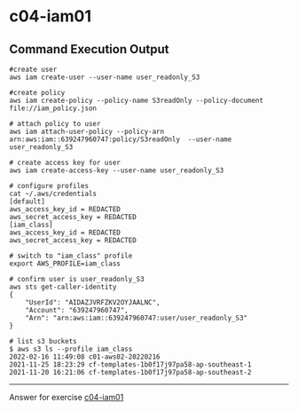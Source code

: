# c04-iam01

## Command Execution Output

```
#create user
aws iam create-user --user-name user_readonly_S3

#create policy
aws iam create-policy --policy-name S3readOnly --policy-document file://iam_policy.json

# attach policy to user
aws iam attach-user-policy --policy-arn arn:aws:iam::639247960747:policy/S3readOnly  --user-name user_readonly_S3

# create access key for user
aws iam create-access-key --user-name user_readonly_S3

# configure profiles
cat ~/.aws/credentials
[default]
aws_access_key_id = REDACTED
aws_secret_access_key = REDACTED
[iam_class]
aws_access_key_id = REDACTED
aws_secret_access_key = REDACTED

# switch to "iam_class" profile
export AWS_PROFILE=iam_class

# confirm user is user_readonly_S3
aws sts get-caller-identity
{
    "UserId": "AIDAZJVRFZKV2OYJAALNC",
    "Account": "639247960747",
    "Arn": "arn:aws:iam::639247960747:user/user_readonly_S3"
}

# list s3 buckets
$ aws s3 ls --profile iam_class
2022-02-16 11:49:08 c01-aws02-20220216
2021-11-25 18:23:29 cf-templates-1b0f17j97pa58-ap-southeast-1
2021-11-20 16:21:06 cf-templates-1b0f17j97pa58-ap-southeast-2
```

<!-- Don't change anything below this point-->
<!-- Before commiting, remove both commented lines--> 
***
Answer for exercise [c04-iam01](https://github.com/devopsacademyau/academy/blob/4d3701fa0791064e8a5b737acae52c992faaa07e/classes/04class/exercises/c04-iam01/README.md)


